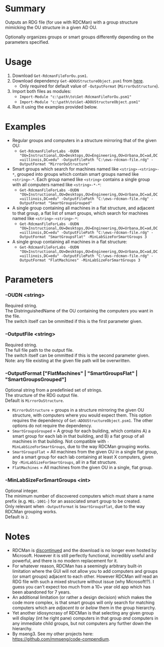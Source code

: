 # Summary
Outputs an RDG file (for use with RDCMan) with a group structure mimicking the OU structure in a given AD OU.

Optionally organizes groups or smart groups differently depending on the parameters specified.  

# Usage
1. Download `Get-RdcmanFileForOu.psm1`.
2. Download dependency `Get-ADOUStructureObject.psm1` from [here](https://github.com/engrit-illinois/Get-RdcmanFileForOu).
    - Only required for default value of `-OutputFormat` (`MirrorOuStructure`).
3. Import both files as modules:
    - `Import-Module "c:\path\to\Get-RdcmanFileForOu.psm1"`
    - `Import-Module "c:\path\to\Get-ADOUStructureObject.psm1"`
4. Run it using the examples provided below.

# Examples
- Regular groups and computers in a structure mirroring that of the given OU:
    - `Get-RdcmanFileForLabs -OUDN "OU=Instructional,OU=Desktops,OU=Engineering,OU=Urbana,DC=ad,DC=uillinois,DC=edu" -OutputFilePath "C:\ews-rdcman-file.rdg" -OutputFormat "MirrorOuStructure"`
- Smart groups which search for machines named like `<string>-<string>-*`, grouped into groups which contain smart groups named like `<string>-*`. Each group named like `<string>` contains a single group with all computers named like `<string>-*-*`:
    - `Get-RdcmanFileForLabs -OUDN "OU=Instructional,OU=Desktops,OU=Engineering,OU=Urbana,DC=ad,DC=uillinois,DC=edu" -OutputFilePath "C:\ews-rdcman-file.rdg" -OutputFormat "SmartGroupsGrouped"`
- A single group containing all machines in a flat structure, and adjacent to that group, a flat list of smart groups, which search for machines named like `<string>-<string>-*`:
    - `Get-RdcmanFileForLabs -OUDN "OU=Instructional,OU=Desktops,OU=Engineering,OU=Urbana,DC=ad,DC=uillinois,DC=edu" -OutputFilePath "C:\ews-rdcman-file.rdg" -OutputFormat "SmartGroupsFlat" -MinLabSizeForSmartGroups 3`
- A single group containing all machines in a flat structure:
    - `Get-RdcmanFileForLabs -OUDN "OU=Instructional,OU=Desktops,OU=Engineering,OU=Urbana,DC=ad,DC=uillinois,DC=edu" -OutputFilePath "C:\ews-rdcman-file.rdg" -OutputFormat "FlatMachines" -MinLabSizeForSmartGroups 3`

# Parameters

### -OUDN \<string\>
Required string.  
The DistringuishedName of the OU containing the computers you want in the file.  
The switch itself can be ommitted if this is the first parameter given.  

### -OutputFile \<string\>
Required string.  
The full file path to the output file.  
The switch itself can be ommitted if this is the second parameter given.  
Note: any file existing at the given file path will be overwritten.  

### -OutputFormat ["FlatMachines" | "SmartGroupsFlat" | "SmartGroupsGrouped"]
Optional string from a predefinied set of strings.  
The structure of the RDG output file.  
Default is `MirrorOuStructure`.  
- `MirrorOuStructure` = groups in a structure mirroring the given OU structure, with computers where you would expect them. This option requires the dependency of `Get-ADOUStructureObject.psm1`. The other options do not require the dependency.
- `SmartGroupsGrouped` = A group for each building, which contains A) a smart group for each lab in that building, and B) a flat group of all machines in that building. Not compatible with `-MinLabSizeForSmartGroups`, due to the way RDCMan grouping works.
- `SmartGroupsFlat` = All machines from the given OU in a single flat group, and a smart group for each lab containing at least X computers, given by `-MinLabSizeForSmartGroups`, all in a flat structure.
- `FlatMachines` = All machines from the given OU in a single, flat group.

### -MinLabSizeForSmartGroups \<int\>
Optional integer.  
The minimum number of discovered computers which must share a name prefix (e.g. `MEL-1001-`) for an associated smart group to be created.  
Only relevant when `-OutputFormat` is `SmartGroupsFlat`, due to the way RDCMan grouping works.  
Default is `2`.  

# Notes
- RDCMan is [discontinued](https://www.zdnet.com/article/microsoft-discontinues-rdcman-app-following-security-bug/) and the download is no longer even hosted by Microsoft. However it is still perfectly functional, incredibly useful and powerful, and there is no modern replacement for it.
- For whatever reason, RDCMan has a seemingly arbitrary built-in limitation where the GUI will not allow you to add computers and groups (or smart groups) adjacent to each other. However RDCMan _will_ read an RDG file with such a mixed structure without issue (why Microsoft!?). I guess you can't expect too much from a 10+ year old app which has been abandoned for 7 years.
- An additional limitation (or rather a design decision) which makes the code more complex, is that smart groups will only search for matching computers which are _adjacent to_ or _below_ them in the group hierarchy.
- Yet another idiosyncrasy of RDCMan is that selecting any given group will display (int he right pane) computers in that group _and_ computers in any immediate child groups, but not computers any further down the hierarchy.
- By mseng3. See my other projects here: https://github.com/mmseng/code-compendium.
